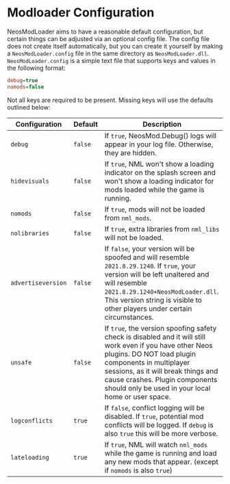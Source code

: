 # Modloader Configuration

NeosModLoader aims to have a reasonable default configuration, but certain things can be adjusted via an optional config file. The config file does not create itself automatically, but you can create it yourself by making a `NeosModLoader.config` file in the same directory as `NeosModLoader.dll`. `NeosModLoader.config` is a simple text file that supports keys and values in the following format:

```ini
debug=true
nomods=false
```

Not all keys are required to be present. Missing keys will use the defaults outlined below:

| Configuration      | Default | Description |
| ------------------ | ------- | ----------- |
| `debug`            | `false` | If `true`, NeosMod.Debug() logs will appear in your log file. Otherwise, they are hidden. |
| `hidevisuals`      | `false` | If `true`, NML won't show a loading indicator on the splash screen and won't show a loading indicator for mods loaded while the game is running. |
| `nomods`           | `false` | If `true`, mods will not be loaded from `nml_mods`. |
| `nolibraries`      | `false` | If `true`, extra libraries from `nml_libs` will not be loaded. |
| `advertiseversion` | `false` | If `false`, your version will be spoofed and will resemble `2021.8.29.1240`. If `true`, your version will be left unaltered and will resemble `2021.8.29.1240+NeosModLoader.dll`. This version string is visible to other players under certain circumstances. |
| `unsafe`           | `false` | If `true`, the version spoofing safety check is disabled and it will still work even if you have other Neos plugins. DO NOT load plugin components in multiplayer sessions, as it will break things and cause crashes. Plugin components should only be used in your local home or user space. |
| `logconflicts`     | `true`  | If `false`, conflict logging will be disabled. If `true`, potential mod conflicts will be logged. If `debug` is also `true` this will be more verbose. |
| `lateloading`      | `true`  | If `true`, NML will watch `nml_mods` while the game is running and load any new mods that appear. (except if `nomods` is also `true`) |
